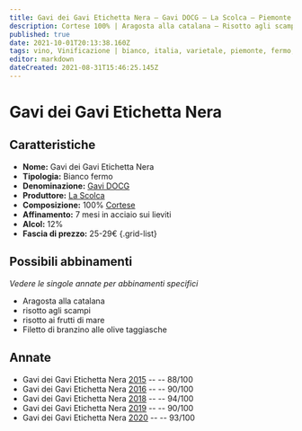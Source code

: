 ```yaml
---
title: Gavi dei Gavi Etichetta Nera – Gavi DOCG – La Scolca – Piemonte (IT) – 25-29€ – 3★-5★
description: Cortese 100% | Aragosta alla catalana – Risotto agli scampi – Risotto ai frutti di mare – Filetto di branzino alle olive taggiasche
published: true
date: 2021-10-01T20:13:38.160Z
tags: vino, Vinificazione | bianco, italia, varietale, piemonte, fermo, Valutazioni | 5 stelle, Alimento | aragosta, Cottura | alla catalana, risotto agli scampi, risotto ai frutti di mare, cortese, Filetto di branzino alle olive taggiasche, Prezzi | 25-29€
editor: markdown
dateCreated: 2021-08-31T15:46:25.145Z
---
```


 # Gavi dei Gavi Etichetta Nera

## Caratteristiche
- **Nome:** Gavi dei Gavi Etichetta Nera
- **Tipologia:** Bianco fermo
- **Denominazione:** [Gavi DOCG](/denominazioni/Italia/Piemonte/DOCG/Gavi)
- **Produttore:** [La Scolca](/produttori/Italia/Piemonte/La-Scolca)
- **Composizione:** 100% [Cortese](/vitigni/Italia/bacca-bianca/cortese)
- **Affinamento:** 7 mesi in acciaio sui lieviti 
- **Alcol:** 12%
- **Fascia di prezzo:** 25-29€
{.grid-list}

## Possibili abbinamenti
*Vedere le singole annate per abbinamenti specifici*

- Aragosta alla catalana
- risotto agli scampi
- risotto ai frutti di mare
- Filetto di branzino alle olive taggiasche


## Annate

- Gavi dei Gavi Etichetta Nera [2015](vini/Italia/Piemonte/La-Scolca/Gavi-dei-Gavi-Etichetta-Nera/2015) -- <span class="star-3"></span>  -- 88/100
- Gavi dei Gavi Etichetta Nera [2016](vini/Italia/Piemonte/La-Scolca/Gavi-dei-Gavi-Etichetta-Nera/2016) -- <span class="star-4"></span>  -- 90/100
- Gavi dei Gavi Etichetta Nera [2018](vini/Italia/Piemonte/La-Scolca/Gavi-dei-Gavi-Etichetta-Nera/2018) -- <span class="star-5"></span>  -- 94/100
- Gavi dei Gavi Etichetta Nera [2019](vini/Italia/Piemonte/La-Scolca/Gavi-dei-Gavi-Etichetta-Nera/2019) -- <span class="star-4"></span>  -- 90/100
- Gavi dei Gavi Etichetta Nera [2020](vini/Italia/Piemonte/La-Scolca/Gavi-dei-Gavi-Etichetta-Nera/2020) -- <span class="star-5"></span>  -- 93/100